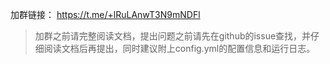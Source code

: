 加群链接： https://t.me/+lRuLAnwT3N9mNDFl

> 加群之前请完整阅读文档，提出问题之前请先在github的issue查找，并仔细阅读文档后再提出，同时建议附上config.yml的配置信息和运行日志。